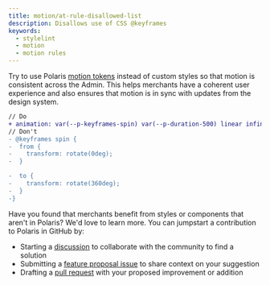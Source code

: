 ```yaml
---
title: motion/at-rule-disallowed-list
description: Disallows use of CSS @keyframes
keywords:
  - stylelint
  - motion
  - motion rules
---
```


Try to use Polaris [motion tokens](/tokens/motion) instead of custom styles so that motion is consistent across the Admin. This helps merchants have a coherent user experience and also ensures that motion is in sync with updates from the design system.

```diff
// Do
+ animation: var(--p-keyframes-spin) var(--p-duration-500) linear infinite;
// Don't
- @keyframes spin {
-  from {
-    transform: rotate(0deg);
-  }

-  to {
-    transform: rotate(360deg);
-  }
-}
```

Have you found that merchants benefit from styles or components that aren't in Polaris? We'd love to learn more. You can jumpstart a contribution to Polaris in GitHub by:

- Starting a [discussion](https://github.com/Shopify/polaris/discussions/6750) to collaborate with the community to find a solution
- Submitting a [feature proposal issue](https://github.com/Shopify/polaris/issues/new?assignees=&labels=Feature+request&template=FEATURE_REQUEST.md) to share context on your suggestion
- Drafting a [pull request](https://github.com/Shopify/polaris/pulls) with your proposed improvement or addition
